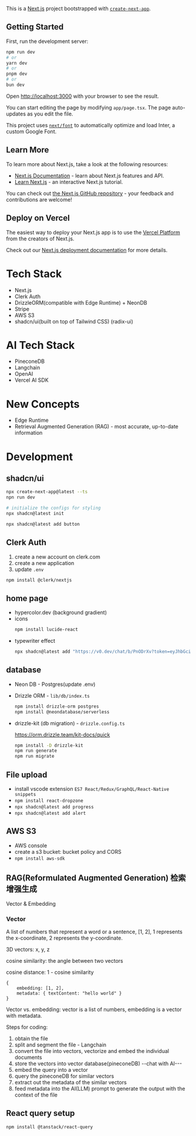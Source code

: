 This is a [Next.js](https://nextjs.org/) project bootstrapped with [`create-next-app`](https://github.com/vercel/next.js/tree/canary/packages/create-next-app).

## Getting Started

First, run the development server:

```bash
npm run dev
# or
yarn dev
# or
pnpm dev
# or
bun dev
```

Open [http://localhost:3000](http://localhost:3000) with your browser to see the result.

You can start editing the page by modifying `app/page.tsx`. The page auto-updates as you edit the file.

This project uses [`next/font`](https://nextjs.org/docs/basic-features/font-optimization) to automatically optimize and load Inter, a custom Google Font.

## Learn More

To learn more about Next.js, take a look at the following resources:

- [Next.js Documentation](https://nextjs.org/docs) - learn about Next.js features and API.
- [Learn Next.js](https://nextjs.org/learn) - an interactive Next.js tutorial.

You can check out [the Next.js GitHub repository](https://github.com/vercel/next.js/) - your feedback and contributions are welcome!

## Deploy on Vercel

The easiest way to deploy your Next.js app is to use the [Vercel Platform](https://vercel.com/new?utm_medium=default-template&filter=next.js&utm_source=create-next-app&utm_campaign=create-next-app-readme) from the creators of Next.js.

Check out our [Next.js deployment documentation](https://nextjs.org/docs/deployment) for more details.


# Tech Stack

- Next.js
- Clerk Auth
- DrizzleORM(compatible with Edge Runtime) + NeonDB
- Stripe
- AWS S3
- shadcn/ui(built on top of Tailwind CSS) (radix-ui)

# AI Tech Stack

- PineconeDB
- Langchain
- OpenAI
- Vercel AI SDK

# New Concepts

- Edge Runtime
- Retrieval Augmented Generation (RAG) - most accurate, up-to-date information

# Development

## shadcn/ui

```bash
npx create-next-app@latest --ts
npn run dev

# initialize the configs for styling
npx shadcn@latest init

npx shadcn@latest add button
```

## Clerk Auth

1. create a new account on clerk.com
2. create a new application
3. update `.env`

```bash
npm install @clerk/nextjs
```

## home page

- hypercolor.dev (background gradient)
- icons
    ```bash
    npm install lucide-react
    ```
- typewriter effect
    ```bash
    npx shadcn@latest add "https://v0.dev/chat/b/PnODrXv?token=eyJhbGciOiJkaXIiLCJlbmMiOiJBMjU2R0NNIn0.._IonpIws2Tpirwm_.caXzL_Pum53qOoWWfFMfskOzDeftYAkz4EC4B7xIjGFK6LEJCPs.FUCbvRh5xi0Jdp7QoJGW1g"
    ```

## database

- Neon DB - Postgres(update .env)
- Drizzle ORM - `lib/db/index.ts`
    ```bash
    npm install drizzle-orm postgres
    npm install @neondatabase/serverless
    ```
- drizzle-kit (db migration) - `drizzle.config.ts`

    https://orm.drizzle.team/kit-docs/quick
    
    ```bash
    npm install -D drizzle-kit
    npm run generate
    npm run migrate
    ```
## File upload

- install vscode extension `ES7 React/Redux/GraphQL/React-Native snippets`
- `npm install react-dropzone`
- `npx shadcn@latest add progress`
- `npx shadcn@latest add alert`

## AWS S3

- AWS console
- create a s3 bucket: bucket policy and CORS
- `npm install aws-sdk`

## RAG(Reformulated Augmented Generation) 检索增强生成

Vector & Embedding

### Vector

A list of numbers that represent a word or a sentence, [1, 2], 1 represents the x-coordinate, 2 represents the y-coordinate.

3D vectors: x, y, z

cosine similarity: the angle between two vectors

cosine distance: 1 - cosine similarity

```
{
    embedding: [1, 2],
    metadata: { textContent: "hello world" }
}
```

Vector vs. embedding: vector is a list of numbers, embedding is a vector with metadata.

Steps for coding:
1. obtain the file
2. split and segment the file - Langchain
3. convert the file into vectors, vectorize and embed the individual documents
4. store the vectors into vector database(pineconeDB)
--chat with AI---
5. embed the query into a vector
6. query the pineconeDB for similar vectors
7. extract out the metadata of the similar vectors
8. feed metadata into the AI(LLM) prompt to generate the output with the context of the file


## React query setup
```bash
npm install @tanstack/react-query
```